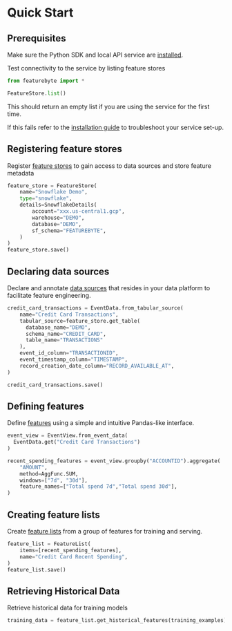 # Quick Start

## Prerequisites

Make sure the Python SDK and local API service are [installed](installation.md#installation).

Test connectivity to the service by listing feature stores

```python
from featurebyte import *

FeatureStore.list()
```

This should return an empty list if you are using the service for the first time.

If this fails refer to the [installation guide](installation.md#troubleshooting) to troubleshoot your service set-up.

## Registering feature stores
Register [feature stores](../about/concepts/feature_store.md) to gain access to data sources and store feature metadata
```python
feature_store = FeatureStore(
    name="Snowflake Demo",
    type="snowflake",
    details=SnowflakeDetails(
        account="xxx.us-central1.gcp",
        warehouse="DEMO",
        database="DEMO",
        sf_schema="FEATUREBYTE",
    )
)
feature_store.save()
```

## Declaring data sources
Declare and annotate [data sources](../about/concepts/data_sources.md) that resides in your data platform to facilitate feature engineering.
```python
credit_card_transactions = EventData.from_tabular_source(
    name="Credit Card Transactions",
    tabular_source=feature_store.get_table(
      database_name="DEMO",
      schema_name="CREDIT_CARD",
      table_name="TRANSACTIONS"
    ),
    event_id_column="TRANSACTIONID",
    event_timestamp_column="TIMESTAMP",
    record_creation_date_column="RECORD_AVAILABLE_AT",
)

credit_card_transactions.save()
```

## Defining features
Define [features](../about/concepts/features.md) using a simple and intuitive Pandas-like interface.
```python
event_view = EventView.from_event_data(
  EventData.get("Credit Card Transactions")
)

recent_spending_features = event_view.groupby("ACCOUNTID").aggregate(
    "AMOUNT",
    method=AggFunc.SUM,
    windows=["7d", "30d"],
    feature_names=["Total spend 7d","Total spend 30d"],
)
```

## Creating feature lists
Create [feature lists](../about/concepts/feature_lists.md) from a group of features for training and serving.
```python
feature_list = FeatureList(
    items=[recent_spending_features],
    name="Credit Card Recent Spending",
)
feature_list.save()
```

## Retrieving Historical Data
Retrieve historical data for training models
```python
training_data = feature_list.get_historical_features(training_examples)
```
